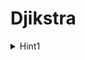 # Djikstra

<details>
<summary>
Hint1
</summary>
hint1-iin tailbar

<details>
<summary>
Hint2
</summary>
hint2-iin tailbar
</details>

</details>